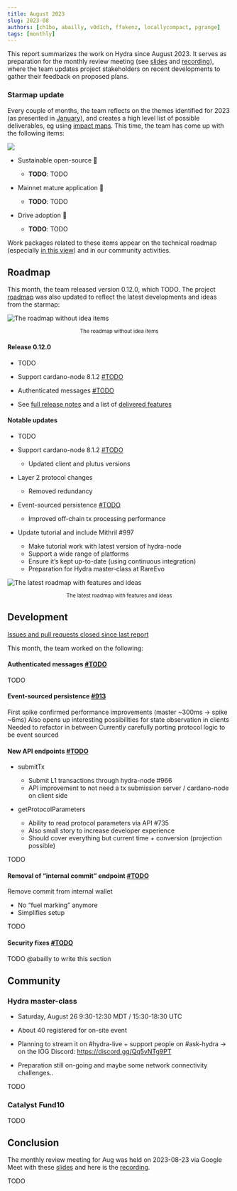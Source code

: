 ```yaml
---
title: August 2023
slug: 2023-08
authors: [ch1bo, abailly, v0d1ch, ffakenz, locallycompact, pgrange]
tags: [monthly]
---
```


This report summarizes the work on Hydra since August 2023. It serves as
preparation for the monthly review meeting (see [slides][slides] and
[recording][recording]), where the team updates project stakeholders on recent
developments to gather their feedback on proposed plans.

### Starmap update

Every couple of months, the team reflects on the themes identified for 2023 (as
presented in [January](/monthly/2023-01#themes-for-2023)), and creates a high
level list of possible deliverables,
eg using [impact maps](./img/2022-11-impact.png). This time, the team has come up
with the following items:

<!-- TODO: add missing img: ./img/2023-08-starmap.png -->
![](./img/2023-08-starmap.png)

- Sustainable open-source :green_heart:

  - **TODO**: TODO

- Mainnet mature application :purple_heart:

  - **TODO**: TODO

- Drive adoption :blue_heart:

  - **TODO**: TODO

Work packages related to these items appear on the technical
roadmap (especially [in this view](https://github.com/orgs/input-output-hk/projects/21/views/26)) and in our community activities.

## Roadmap

This month, the team released version 0.12.0, which TODO. The project
[roadmap](https://github.com/orgs/input-output-hk/projects/21) was also updated
to reflect the latest developments and ideas from the starmap:

<!-- TODO: add missing img: ./img/2023-08-roadmap-ex-ideas.png -->
![The roadmap without idea items](./img/2023-08-roadmap-ex-ideas.png) <small><center>The roadmap without idea items</center></small>

#### Release 0.12.0

- TODO

- Support cardano-node 8.1.2 [#TODO](https://github.com/input-output-hk/hydra/issues/TODO)

- Authenticated messages [#TODO](https://github.com/input-output-hk/hydra/issues/TODO)

- See [full release notes](https://github.com/input-output-hk/hydra/releases/tag/0.12.0) and a list of [delivered features](https://github.com/input-output-hk/hydra/milestone/12?closed=1)

#### Notable updates

- TODO

- Support cardano-node 8.1.2 [#TODO](https://github.com/input-output-hk/hydra/issues/TODO)
  + Updated client and plutus versions

- Layer 2 protocol changes
  + Removed redundancy

- Event-sourced persistence [#TODO](https://github.com/input-output-hk/hydra/issues/TODO)
  + Improved off-chain tx processing performance

- Update tutorial and include Mithril #997
  + Make tutorial work with latest version of hydra-node
  + Support a wide range of platforms
  + Ensure it’s kept up-to-date (using continuous integration)
  + Preparation for Hydra master-class at RareEvo


<!-- TODO: add missing img: ./img/2023-08-roadmap.png -->
![The latest roadmap with features and ideas](./img/2023-08-roadmap.png) <small><center>The latest roadmap with features and ideas</center></small>

## Development

[Issues and pull requests closed since last report](https://github.com/input-output-hk/hydra/issues?q=is%3Aclosed+sort%3Aupdated-desc+closed%3A2023-07-28..2023-08-24)

This month, the team worked on the following:

#### Authenticated messages [#TODO](https://github.com/input-output-hk/hydra/issues/TODO)
TODO

#### Event-sourced persistence [#913](https://github.com/input-output-hk/hydra/issues/TODO)
First spike confirmed performance improvements  (master ~300ms → spike ~6ms)
Also opens up interesting possibilities for state observation in clients
Needed to refactor in between
Currently carefully porting protocol logic to be event sourced


#### New API endpoints [#TODO](https://github.com/input-output-hk/hydra/issues/TODO)
- submitTx
  + Submit L1 transactions through hydra-node #966
  + API improvement to not need a tx submission server / cardano-node on client side

- getProtocolParameters
  + Ability to read protocol parameters via API #735
  + Also small story to increase developer experience
  + Should cover everything but current time + conversion (projection possible)

TODO

#### Removal of “internal commit” endpoint [#TODO](https://github.com/input-output-hk/hydra/issues/TODO)
Remove commit from internal wallet
- No “fuel marking” anymore
- Simplifies setup

TODO

#### Security fixes [#TODO](https://github.com/input-output-hk/hydra/issues/TODO)
TODO @abailly to write this section

## Community

### Hydra master-class
- Saturday, August 26
9:30-12:30 MDT / 15:30-18:30 UTC

- About 40 registered for on-site event

- Planning to stream it on #hydra-live + support people on #ask-hydra -> on the IOG Discord: https://discord.gg/Qq5vNTg9PT

- Preparation still on-going and maybe some network connectivity challenges..

TODO

### Catalyst Fund10
TODO

## Conclusion

The monthly review meeting for Aug was held on 2023-08-23 via Google Meet with
these [slides][slides] and here is the [recording][recording].

TODO

[slides]: https://docs.google.com/presentation/d/1MrCeUsYb3FQk7aCwMZdQs8mc5BfLOIjkK9gcWzgDdDc/edit#slide=id.g1f87a7454a5_0_1392
[recording]: https://drive.google.com/file/d/14pDsf0hDyh9HK8sCSMmkmT8gY8YxgOQ8/view
